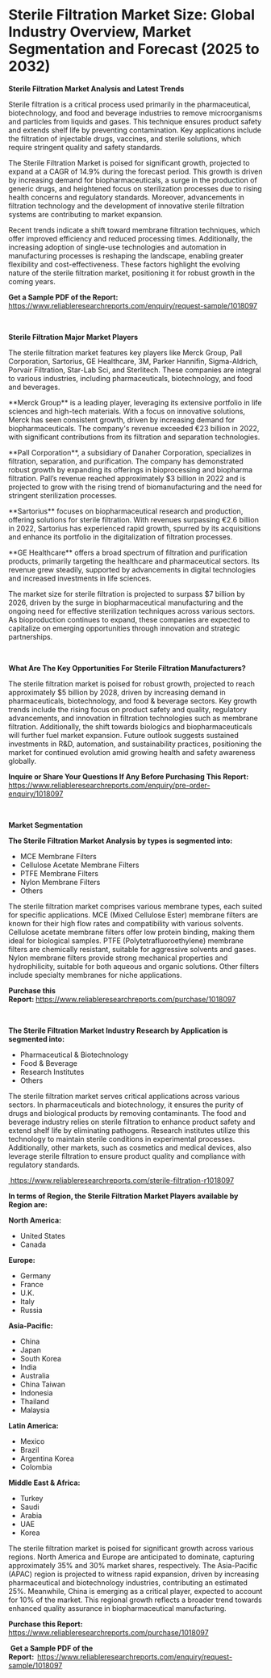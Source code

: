 <p><h1>Sterile Filtration Market Size: Global Industry Overview, Market Segmentation and Forecast (2025 to 2032)</h1></p><p><strong>Sterile Filtration Market Analysis and Latest Trends</strong></p>
<p><p>Sterile filtration is a critical process used primarily in the pharmaceutical, biotechnology, and food and beverage industries to remove microorganisms and particles from liquids and gases. This technique ensures product safety and extends shelf life by preventing contamination. Key applications include the filtration of injectable drugs, vaccines, and sterile solutions, which require stringent quality and safety standards.</p><p>The Sterile Filtration Market is poised for significant growth, projected to expand at a CAGR of 14.9% during the forecast period. This growth is driven by increasing demand for biopharmaceuticals, a surge in the production of generic drugs, and heightened focus on sterilization processes due to rising health concerns and regulatory standards. Moreover, advancements in filtration technology and the development of innovative sterile filtration systems are contributing to market expansion.</p><p>Recent trends indicate a shift toward membrane filtration techniques, which offer improved efficiency and reduced processing times. Additionally, the increasing adoption of single-use technologies and automation in manufacturing processes is reshaping the landscape, enabling greater flexibility and cost-effectiveness. These factors highlight the evolving nature of the sterile filtration market, positioning it for robust growth in the coming years.</p></p>
<p><strong>Get a Sample PDF of the Report:&nbsp;</strong> <a href="https://www.reliableresearchreports.com/enquiry/request-sample/1018097?utm_campaign=3090&utm_medium=2&utm_source=Github&utm_content=ia&utm_term=13042025&utm_id=sterile-filtration">https://www.reliableresearchreports.com/enquiry/request-sample/1018097</a></p>
<p>&nbsp;</p>
<p><strong>Sterile Filtration Major Market Players</strong></p>
<p><p>The sterile filtration market features key players like Merck Group, Pall Corporation, Sartorius, GE Healthcare, 3M, Parker Hannifin, Sigma-Aldrich, Porvair Filtration, Star-Lab Sci, and Sterlitech. These companies are integral to various industries, including pharmaceuticals, biotechnology, and food and beverages.</p><p>**Merck Group** is a leading player, leveraging its extensive portfolio in life sciences and high-tech materials. With a focus on innovative solutions, Merck has seen consistent growth, driven by increasing demand for biopharmaceuticals. The company's revenue exceeded €23 billion in 2022, with significant contributions from its filtration and separation technologies.</p><p>**Pall Corporation**, a subsidiary of Danaher Corporation, specializes in filtration, separation, and purification. The company has demonstrated robust growth by expanding its offerings in bioprocessing and biopharma filtration. Pall’s revenue reached approximately $3 billion in 2022 and is projected to grow with the rising trend of biomanufacturing and the need for stringent sterilization processes.</p><p>**Sartorius** focuses on biopharmaceutical research and production, offering solutions for sterile filtration. With revenues surpassing €2.6 billion in 2022, Sartorius has experienced rapid growth, spurred by its acquisitions and enhance its portfolio in the digitalization of filtration processes.</p><p>**GE Healthcare** offers a broad spectrum of filtration and purification products, primarily targeting the healthcare and pharmaceutical sectors. Its revenue grew steadily, supported by advancements in digital technologies and increased investments in life sciences.</p><p>The market size for sterile filtration is projected to surpass $7 billion by 2026, driven by the surge in biopharmaceutical manufacturing and the ongoing need for effective sterilization techniques across various sectors. As bioproduction continues to expand, these companies are expected to capitalize on emerging opportunities through innovation and strategic partnerships.</p></p>
<p>&nbsp;</p>
<p><strong>What Are The Key Opportunities For Sterile Filtration Manufacturers?</strong></p>
<p><p>The sterile filtration market is poised for robust growth, projected to reach approximately $5 billion by 2028, driven by increasing demand in pharmaceuticals, biotechnology, and food & beverage sectors. Key growth trends include the rising focus on product safety and quality, regulatory advancements, and innovation in filtration technologies such as membrane filtration. Additionally, the shift towards biologics and biopharmaceuticals will further fuel market expansion. Future outlook suggests sustained investments in R&D, automation, and sustainability practices, positioning the market for continued evolution amid growing health and safety awareness globally.</p></p>
<p><strong>Inquire or Share Your Questions If Any Before Purchasing This Report:</strong> <a href="https://www.reliableresearchreports.com/enquiry/pre-order-enquiry/1018097?utm_campaign=3090&utm_medium=2&utm_source=Github&utm_content=ia&utm_term=13042025&utm_id=sterile-filtration">https://www.reliableresearchreports.com/enquiry/pre-order-enquiry/1018097</a></p>
<p>&nbsp;</p>
<p><strong>Market Segmentation</strong></p>
<p><strong>The Sterile Filtration Market Analysis by types is segmented into:</strong></p>
<p><ul><li>MCE Membrane Filters</li><li>Cellulose Acetate Membrane Filters</li><li>PTFE Membrane Filters</li><li>Nylon Membrane Filters</li><li>Others</li></ul></p>
<p><p>The sterile filtration market comprises various membrane types, each suited for specific applications. MCE (Mixed Cellulose Ester) membrane filters are known for their high flow rates and compatibility with various solvents. Cellulose acetate membrane filters offer low protein binding, making them ideal for biological samples. PTFE (Polytetrafluoroethylene) membrane filters are chemically resistant, suitable for aggressive solvents and gases. Nylon membrane filters provide strong mechanical properties and hydrophilicity, suitable for both aqueous and organic solutions. Other filters include specialty membranes for niche applications.</p></p>
<p><strong>Purchase this Report:&nbsp;</strong><a href="https://www.reliableresearchreports.com/purchase/1018097?utm_campaign=3090&utm_medium=2&utm_source=Github&utm_content=ia&utm_term=13042025&utm_id=sterile-filtration">https://www.reliableresearchreports.com/purchase/1018097</a></p>
<p>&nbsp;</p>
<p><strong>The Sterile Filtration Market Industry Research by Application is segmented into:</strong></p>
<p><ul><li>Pharmaceutical & Biotechnology</li><li>Food & Beverage</li><li>Research Institutes</li><li>Others</li></ul></p>
<p><p>The sterile filtration market serves critical applications across various sectors. In pharmaceuticals and biotechnology, it ensures the purity of drugs and biological products by removing contaminants. The food and beverage industry relies on sterile filtration to enhance product safety and extend shelf life by eliminating pathogens. Research institutes utilize this technology to maintain sterile conditions in experimental processes. Additionally, other markets, such as cosmetics and medical devices, also leverage sterile filtration to ensure product quality and compliance with regulatory standards.</p></p>
<p><a href="https://www.reliableresearchreports.com/sterile-filtration-r1018097?utm_campaign=3090&utm_medium=2&utm_source=Github&utm_content=ia&utm_term=13042025&utm_id=sterile-filtration">&nbsp;https://www.reliableresearchreports.com/sterile-filtration-r1018097</a></p>
<p><strong>In terms of Region, the Sterile Filtration Market Players available by Region are:</strong></p>
<p>
    <p> <strong> North America: </strong>
        <ul>
            <li>United States</li>
            <li>Canada</li>
        </ul>
        </p> 
    <p> <strong> Europe: </strong>
        <ul>
            <li>Germany</li>
            <li>France</li>
            <li>U.K.</li>
            <li>Italy</li>
            <li>Russia</li>
        </ul>
        </p> 
    <p> <strong> Asia-Pacific: </strong>
        <ul>
            <li>China</li>
            <li>Japan</li>
            <li>South Korea</li>
            <li>India</li>
            <li>Australia</li>
            <li>China Taiwan</li>
            <li>Indonesia</li>
            <li>Thailand</li>
            <li>Malaysia</li>
        </ul>
        </p> 
    <p> <strong> Latin America: </strong>
        <ul>
            <li>Mexico</li>
            <li>Brazil</li>
            <li>Argentina Korea</li>
            <li>Colombia</li>
        </ul>
        </p> 
    <p> <strong> Middle East & Africa: </strong>
        <ul>
            <li>Turkey</li>
            <li>Saudi</li>
            <li>Arabia</li>
            <li>UAE</li>
            <li>Korea</li>
        </ul>
    </p>
    </p>
<p><p>The sterile filtration market is poised for significant growth across various regions. North America and Europe are anticipated to dominate, capturing approximately 35% and 30% market shares, respectively. The Asia-Pacific (APAC) region is projected to witness rapid expansion, driven by increasing pharmaceutical and biotechnology industries, contributing an estimated 25%. Meanwhile, China is emerging as a critical player, expected to account for 10% of the market. This regional growth reflects a broader trend towards enhanced quality assurance in biopharmaceutical manufacturing.</p></p>
<p><strong>Purchase this Report: </strong><a href="https://www.reliableresearchreports.com/purchase/1018097?utm_campaign=3090&utm_medium=2&utm_source=Github&utm_content=ia&utm_term=13042025&utm_id=sterile-filtration">https://www.reliableresearchreports.com/purchase/1018097</a></p>
<p>&nbsp;<strong>Get a Sample PDF of the Report:&nbsp;&nbsp;</strong><a href="https://www.reliableresearchreports.com/enquiry/request-sample/1018097?utm_campaign=3090&utm_medium=2&utm_source=Github&utm_content=ia&utm_term=13042025&utm_id=sterile-filtration">https://www.reliableresearchreports.com/enquiry/request-sample/1018097</a></p>
<p><strong></strong></p>
<p><p></p><p></p><p></p></p>